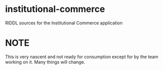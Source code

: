 # institutional-commerce
RIDDL sources for the Institutional Commerce application

# NOTE
This is very nascent and not ready for consumption except for by the
team working on it.  Many things will change.
